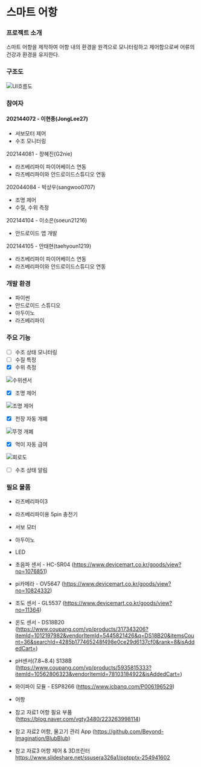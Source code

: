 # 스마트 어항
### 프로젝트 소개
스마트 어항을 제작하여 어항 내의 환경을 원격으로 모니터링하고 제어함으로써 어류의 건강과 환경을 유지한다.

### 구조도

![UI흐름도](https://github.com/wireless-network-team2/Theme/assets/144095568/4f7a7794-0156-459a-998f-14d39a2790d0)

### 참여자
#### 202144072 - 이현종(JongLee27)

* 서보모터 제어
* 수조 모니터링

202144081 - 장혜진(G2nie)

* 라즈베리파이 파이어베이스 연동
* 라즈베리파이와 안드로이드스튜디오 연동

202044084 - 박상우(sangwoo0707)

* 조명 제어
* 수질, 수위 측정

202144104 - 이소은(soeun21216)

* 안드로이드 앱 개발

202144105 - 안태현(taehyoun1219)

* 라즈베리파이 파이어베이스 연동
* 라즈베리파이와 안드로이드스튜디오 연동

### 개발 환경
* 파이썬
* 안드로이드 스튜디오
* 아두이노
* 라즈베리파이

### 주요 기능
- [ ] 수조 상태 모니터링
- [ ] 수질 특정
- [X] 수위 측정

![수위센서](https://github.com/wireless-network-team2/Theme/assets/144095568/cc79163a-10f8-4fb3-8d6f-d2bc77d11aa2)

- [x] 조명 제어

![조명 제어](https://github.com/wireless-network-team2/Theme/assets/144095568/51514692-87c0-4f27-a595-947f66eaefba)

- [x] 천장 자동 개폐

![뚜껑 개폐](https://github.com/wireless-network-team2/Theme/assets/144095568/30661012-e84e-46be-8ed4-91ff71f6e3cc)

- [x] 먹이 자동 급여
      
![회로도](https://github.com/wireless-network-team2/Theme/assets/144095568/0efc6401-3492-4830-a499-1ccd643ef1f5)

- [ ] 수조 상태 알림

### 필요 물품
* 라즈베리파이3
* 라즈베리파이용 5pin 충전기
* 서보 모터
* 아두이노
* LED
* 초음파 센서 - HC-SR04 (https://www.devicemart.co.kr/goods/view?no=1076851)
* pi카메라 - OV5647 (https://www.devicemart.co.kr/goods/view?no=10824332)
* 조도 센서 - GL5537 (https://www.devicemart.co.kr/goods/view?no=11364)
* 온도 센서 - DS18B20 (https://www.coupang.com/vp/products/317343206?itemId=1012197982&vendorItemId=5445821426&q=DS18B20&itemsCount=36&searchId=4285b177465248f498e0ce29d6137cf0&rank=8&isAddedCart=)
* pH센서(7.8~8.4) S138B (https://www.coupang.com/vp/products/5935815333?itemId=10562806323&vendorItemId=78103184922&isAddedCart=)
* 와이파이 모듈 - ESP8266 (https://www.icbanq.com/P006196529)

* 어항
* 참고 자료1 어항 필요 부품 (https://blog.naver.com/vgty3480/223263998114)
* 참고 자료2 어항, 물고기 관리 App (https://github.com/Beyond-Imagination/BlubBlub)
* 참고 자료3 어항 제어 & 3D프린터 https://www.slideshare.net/ssusera326a1/pptpptx-254941602

